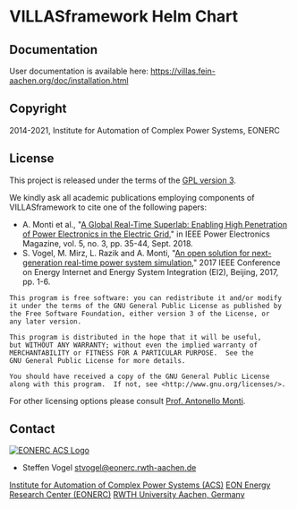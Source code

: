 # VILLASframework Helm Chart

## Documentation

User documentation is available here: <https://villas.fein-aachen.org/doc/installation.html>

## Copyright

2014-2021, Institute for Automation of Complex Power Systems, EONERC

## License

This project is released under the terms of the [GPL version 3](COPYING.md).

We kindly ask all academic publications employing components of VILLASframework to cite one of the following papers:

- A. Monti et al., "[A Global Real-Time Superlab: Enabling High Penetration of Power Electronics in the Electric Grid](https://ieeexplore.ieee.org/document/8458285/)," in IEEE Power Electronics Magazine, vol. 5, no. 3, pp. 35-44, Sept. 2018.
- S. Vogel, M. Mirz, L. Razik and A. Monti, "[An open solution for next-generation real-time power system simulation](http://ieeexplore.ieee.org/stamp/stamp.jsp?tp=&arnumber=8245739&isnumber=8244404)," 2017 IEEE Conference on Energy Internet and Energy System Integration (EI2), Beijing, 2017, pp. 1-6.

```
This program is free software: you can redistribute it and/or modify
it under the terms of the GNU General Public License as published by
the Free Software Foundation, either version 3 of the License, or
any later version.

This program is distributed in the hope that it will be useful,
but WITHOUT ANY WARRANTY; without even the implied warranty of
MERCHANTABILITY or FITNESS FOR A PARTICULAR PURPOSE.  See the
GNU General Public License for more details.

You should have received a copy of the GNU General Public License
along with this program.  If not, see <http://www.gnu.org/licenses/>.
```

For other licensing options please consult [Prof. Antonello Monti](mailto:amonti@eonerc.rwth-aachen.de).

## Contact

[![EONERC ACS Logo](https://fein-aachen.org/img/logos/eonerc.png)](http://www.acs.eonerc.rwth-aachen.de)

- Steffen Vogel <stvogel@eonerc.rwth-aachen.de>

[Institute for Automation of Complex Power Systems (ACS)](http://www.acs.eonerc.rwth-aachen.de)
[EON Energy Research Center (EONERC)](http://www.eonerc.rwth-aachen.de)
[RWTH University Aachen, Germany](http://www.rwth-aachen.de)
